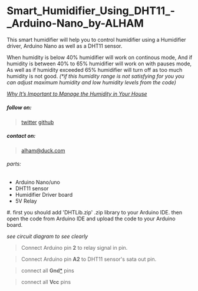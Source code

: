 # Smart_Humidifier_Using_DHT11_-_Arduino-Nano_by-ALHAM
This smart humidifier will help you to control humidifier using a Humidifier driver, Arduino Nano as well as a DHT11 sensor.

When humidity is below 40% humidifier will work on continous mode, And if humidity is between 40% to 65% humidifier will work on with pauses mode, As well as if humidity exceeded 65% humidifier will turn off as too much humidity is not good. _(*if this humidity range is not satisfying for you you can adjust maximum humidity and low humidity levels from the code)_

[_Why It’s Important to Manage the Humidity in Your House_](https://www.entekhvac.com/manage-the-humidity-in-house/)

##### follow on: 
> [twitter](https://twitter.com/alham__aa)
> [github](https://github.com/MrAlham)
##### contact on: 
> [alham@duck.com](alham@duck.com) 

###### parts:
* Arduino Nano/uno
* DHT11 sensor
* Humidifier Driver board
* 5V Relay

#.
first you should add 'DHTLib.zip' .zip library to your Arduino IDE.
then open the code from Arduino IDE and upload the code to your Arduino board.


_see circuit diagram to see clearly_
> Connect Arduino pin **2** to relay signal in pin. 

> Connect Arduino pin **A2** to DHT11 sensor's sata out pin.

> connect all **Gnd**[*] pins

> connect all **Vcc** pins

[*]: arduino_board's_gnd_pin, 
